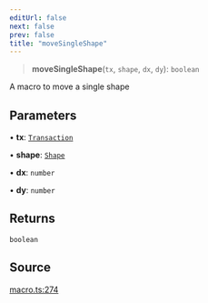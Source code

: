 ```yaml
---
editUrl: false
next: false
prev: false
title: "moveSingleShape"
---
```


> **moveSingleShape**(`tx`, `shape`, `dx`, `dy`): `boolean`

A macro to move a single shape

## Parameters

• **tx**: [`Transaction`](/api-core/classes/transaction/)

• **shape**: [`Shape`](/api-core/classes/shape/)

• **dx**: `number`

• **dy**: `number`

## Returns

`boolean`

## Source

[macro.ts:274](https://github.com/dgmjs/dgmjs/blob/main/packages/core/src/macro.ts#L274)
